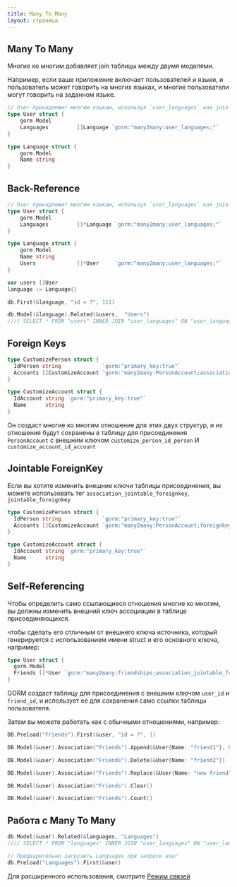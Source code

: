 ```yaml
---
title: Many To Many
layout: страница
---
```


## Many To Many

Многие ко многим добавляет join таблицы между двумя моделями.

Например, если ваше приложение включает пользователей и языки, и пользователь может говорить на многих языках, и многие пользователи могут говорить на заданном языке.

```go
// User принадлежит многим языкам, используя `user_languages` как join таблицу
type User struct {
    gorm.Model
    Languages         []Language `gorm:"many2many:user_languages;"`
}

type Language struct {
    gorm.Model
    Name string
}
```

## Back-Reference

```go
// User принадлежит многим языкам, используя `user_languages` как join таблицу
type User struct {
    gorm.Model
    Languages         []*Language `gorm:"many2many:user_languages;"`
}

type Language struct {
    gorm.Model
    Name string
    Users             []*User     `gorm:"many2many:user_languages;"`
}

var users []User
language := Language{}

db.First(&language, "id = ?", 111)

db.Model(&language).Related(&users,  "Users")
//// SELECT * FROM "users" INNER JOIN "user_languages" ON "user_languages"."user_id" = "users"."id" WHERE  ("user_languages"."language_id" IN ('111'))
```

## Foreign Keys

```go
type CustomizePerson struct {
  IdPerson string             `gorm:"primary_key:true"`
  Accounts []CustomizeAccount `gorm:"many2many:PersonAccount;association_foreignkey:idAccount;foreignkey:idPerson"`
}

type CustomizeAccount struct {
  IdAccount string `gorm:"primary_key:true"`
  Name      string
}
```

Он создаст многие ко многим отношение для этих двух структур, и их отношения будут сохранены в таблицу для присоединения `PersonAccount` с внешним ключом `customize_person_id_person` И `customize_account_id_account`

## Jointable ForeignKey

Если вы хотите изменить внешние ключи таблицы присоединения, вы можете использовать тег `association_jointable_foreignkey`, `jointable_foreignkey`

```go
type CustomizePerson struct {
  IdPerson string             `gorm:"primary_key:true"`
  Accounts []CustomizeAccount `gorm:"many2many:PersonAccount;foreignkey:idPerson;association_foreignkey:idAccount;association_jointable_foreignkey:account_id;jointable_foreignkey:person_id;"`
}

type CustomizeAccount struct {
  IdAccount string `gorm:"primary_key:true"`
  Name      string
}
```

## Self-Referencing

Чтобы определить само ссылающиеся отношения многие ко многим, вы должны изменить внешний ключ ассоциации в таблице присоединяющихся.

чтобы сделать его отличным от внешнего ключа источника, который генерируется с использованием имени struct и его основного ключа, например:

```go
type User struct {
  gorm.Model
  Friends []*User `gorm:"many2many:friendships;association_jointable_foreignkey:friend_id"`
}
```

GORM создаст таблицу для присоединения с внешним ключом `user_id` и `friend_id`, и использует ее для сохранения само ссылки таблицы пользователя.

Затем вы можете работать как с обычными отношениями, например:

```go
DB.Preload("Friends").First(&user, "id = ?", 1)

DB.Model(&user).Association("Friends").Append(&User{Name: "friend1"}, &User{Name: "friend2"})

DB.Model(&user).Association("Friends").Delete(&User{Name: "friend2"})

DB.Model(&user).Association("Friends").Replace(&User{Name: "new friend"})

DB.Model(&user).Association("Friends").Clear()

DB.Model(&user).Association("Friends").Count()
```

## Работа с Many To Many

```go
db.Model(&user).Related(&languages, "Languages")
//// SELECT * FROM "languages" INNER JOIN "user_languages" ON "user_languages"."language_id" = "languages"."id" WHERE "user_languages"."user_id" = 111

// Предварительно загрузить Languages при запросе user
db.Preload("Languages").First(&user)
```

Для расширенного использования, смотрите [Режим связей](/docs/associations.html#Association-Mode)
